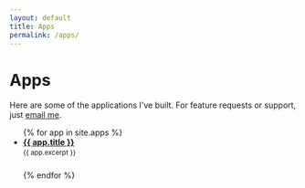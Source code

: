 ```yaml
---
layout: default
title: Apps
permalink: /apps/
---
```


# Apps

Here are some of the applications I've built. For feature requests or support, just <a href="mailto:nicktrandafil@gmail.com">email me</a>.

<ul>
  {% for app in site.apps %}
    <li style="margin-bottom: 1.5rem;">
      <a href="{{ app.url }}"><strong>{{ app.title }}</strong></a><br>
      <small>{{ app.excerpt }}</small>
    </li>
  {% endfor %}
</ul>
